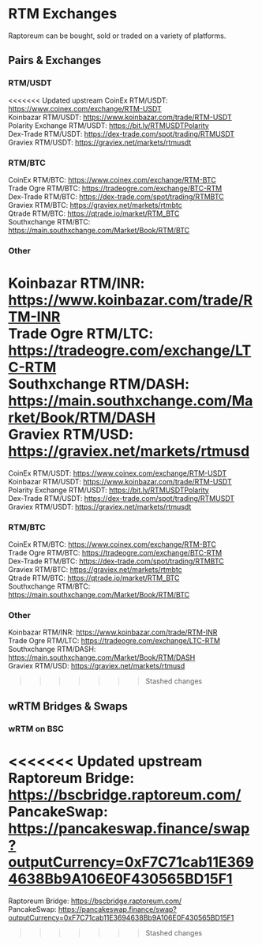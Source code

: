 # RTM Exchanges

Raptoreum can be bought, sold or traded on a variety of platforms.

## Pairs & Exchanges

### RTM/USDT

<<<<<<< Updated upstream
CoinEx RTM/USDT: <https://www.coinex.com/exchange/RTM-USDT>   
Koinbazar RTM/USDT: <https://www.koinbazar.com/trade/RTM-USDT>   
Polarity Exchange RTM/USDT: <https://bit.ly/RTMUSDTPolarity>   
Dex-Trade RTM/USDT: <https://dex-trade.com/spot/trading/RTMUSDT>   
Graviex RTM/USDT: <https://graviex.net/markets/rtmusdt>   

### RTM/BTC

CoinEx RTM/BTC: <https://www.coinex.com/exchange/RTM-BTC>   
Trade Ogre RTM/BTC: <https://tradeogre.com/exchange/BTC-RTM>   
Dex-Trade RTM/BTC: <https://dex-trade.com/spot/trading/RTMBTC>   
Graviex RTM/BTC: <https://graviex.net/markets/rtmbtc>   
Qtrade RTM/BTC: <https://qtrade.io/market/RTM_BTC>   
Southxchange RTM/BTC: <https://main.southxchange.com/Market/Book/RTM/BTC>   

### Other

Koinbazar RTM/INR: <https://www.koinbazar.com/trade/RTM-INR>   
Trade Ogre RTM/LTC: <https://tradeogre.com/exchange/LTC-RTM>   
Southxchange RTM/DASH: <https://main.southxchange.com/Market/Book/RTM/DASH>   
Graviex RTM/USD: <https://graviex.net/markets/rtmusd>   
=======
CoinEx RTM/USDT: <https://www.coinex.com/exchange/RTM-USDT>  
Koinbazar RTM/USDT: <https://www.koinbazar.com/trade/RTM-USDT>  
Polarity Exchange RTM/USDT: <https://bit.ly/RTMUSDTPolarity>  
Dex-Trade RTM/USDT: <https://dex-trade.com/spot/trading/RTMUSDT>  
Graviex RTM/USDT: <https://graviex.net/markets/rtmusdt>  

### RTM/BTC

CoinEx RTM/BTC: <https://www.coinex.com/exchange/RTM-BTC>  
Trade Ogre RTM/BTC: <https://tradeogre.com/exchange/BTC-RTM>  
Dex-Trade RTM/BTC: <https://dex-trade.com/spot/trading/RTMBTC>  
Graviex RTM/BTC: <https://graviex.net/markets/rtmbtc>  
Qtrade RTM/BTC: <https://qtrade.io/market/RTM_BTC>  
Southxchange RTM/BTC: <https://main.southxchange.com/Market/Book/RTM/BTC>  

### Other

Koinbazar RTM/INR: <https://www.koinbazar.com/trade/RTM-INR>  
Trade Ogre RTM/LTC: <https://tradeogre.com/exchange/LTC-RTM>  
Southxchange RTM/DASH: <https://main.southxchange.com/Market/Book/RTM/DASH>  
Graviex RTM/USD: <https://graviex.net/markets/rtmusd>  
>>>>>>> Stashed changes

## wRTM Bridges & Swaps

### wRTM on BSC

<<<<<<< Updated upstream
Raptoreum Bridge: <https://bscbridge.raptoreum.com/>   
PancakeSwap: <https://pancakeswap.finance/swap?outputCurrency=0xF7C71cab11E3694638Bb9A106E0F430565BD15F1>   
=======
Raptoreum Bridge: <https://bscbridge.raptoreum.com/>  
PancakeSwap: <https://pancakeswap.finance/swap?outputCurrency=0xF7C71cab11E3694638Bb9A106E0F430565BD15F1>  
>>>>>>> Stashed changes

